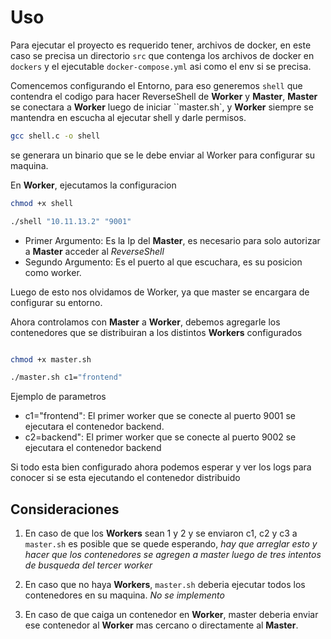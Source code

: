 # Uso

Para ejecutar el proyecto es requerido tener, archivos de docker, en este caso se precisa
un directorio `src` que contenga los archivos de docker en `dockers` y el ejecutable `docker-compose.yml` asi como el env si se precisa.


Comencemos configurando el Entorno, para eso generemos `shell` que contendra el codigo para hacer ReverseShell de **Worker** y **Master**, **Master** se conectara a **Worker** luego de iniciar ``master.sh`, y **Worker** siempre se mantendra en escucha al ejecutar shell y darle permisos.

```bash
gcc shell.c -o shell

```
se generara un binario que se le debe enviar al Worker para configurar su maquina.

En **Worker**, ejecutamos la configuracion
```bash
chmod +x shell

./shell "10.11.13.2" "9001"

```
- Primer Argumento: Es la Ip del **Master**, es necesario para solo autorizar a **Master** acceder al *ReverseShell*
- Segundo Argumento: Es el puerto al que escuchara, es su posicion como worker.

Luego de esto nos olvidamos de Worker, ya que master se encargara de configurar su entorno.


Ahora controlamos con **Master** a **Worker**, debemos agregarle los contenedores que se distribuiran a los distintos **Workers** configurados

```bash

chmod +x master.sh

./master.sh c1="frontend"
```
Ejemplo de parametros
- c1="frontend": El primer worker que se conecte al puerto 9001 se ejecutara el contenedor backend.
- c2=backend": El primer worker que se conecte al puerto 9002 se ejecutara el contenedor backend

Si todo esta bien configurado ahora podemos esperar y ver los logs para conocer si se esta ejecutando el contenedor distribuido


## Consideraciones

1. En caso de que los **Workers** sean 1 y 2  y se enviaron c1, c2 y c3 a `master.sh` es posible que se quede esperando, *hay que arreglar esto y hacer que los contenedores se agregen a master luego de tres intentos de busqueda del tercer worker*

2. En caso que no haya **Workers**, `master.sh` deberia ejecutar todos los contenedores en su maquina. *No se implemento*

3. En caso de que caiga un contenedor en **Worker**, master deberia enviar ese contenedor al **Worker** mas cercano o directamente al **Master**.


